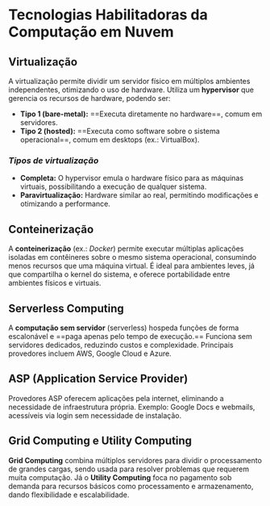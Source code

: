 # **Tecnologias Habilitadoras da Computação em Nuvem**

## Virtualização

A virtualização permite dividir um servidor físico em múltiplos ambientes independentes, otimizando o uso de hardware. Utiliza um **hypervisor** que gerencia os recursos de hardware, podendo ser:
- **Tipo 1 (bare-metal):** ==Executa diretamente no hardware==, comum em servidores.
- **Tipo 2 (hosted):** ==Executa como software sobre o sistema operacional==, comum em desktops (ex.: VirtualBox).

### *Tipos de virtualização*
- **Completa:** O hypervisor emula o hardware físico para as máquinas virtuais, possibilitando a execução de qualquer sistema.
- **Paravirtualização:** Hardware similar ao real, permitindo modificações e otimizando a performance.

## Conteinerização

A **conteinerização** (ex.: *Docker*) permite executar múltiplas aplicações isoladas em contêineres sobre o mesmo sistema operacional, consumindo menos recursos que uma máquina virtual. É ideal para ambientes leves, já que compartilha o kernel do sistema, e oferece portabilidade entre ambientes físicos e virtuais.

## Serverless Computing

A **computação sem servidor** (serverless) hospeda funções de forma escalonável e ==paga apenas pelo tempo de execução.== Funciona sem servidores dedicados, reduzindo custos e complexidade. Principais provedores incluem AWS, Google Cloud e Azure.

## ASP (Application Service Provider)

Provedores ASP oferecem aplicações pela internet, eliminando a necessidade de infraestrutura própria. Exemplo: Google Docs e webmails, acessíveis via login sem necessidade de instalação.

## Grid Computing e Utility Computing

**Grid Computing** combina múltiplos servidores para dividir o processamento de grandes cargas, sendo usada para resolver problemas que requerem muita computação. Já o **Utility Computing** foca no pagamento sob demanda para recursos básicos como processamento e armazenamento, dando flexibilidade e escalabilidade.